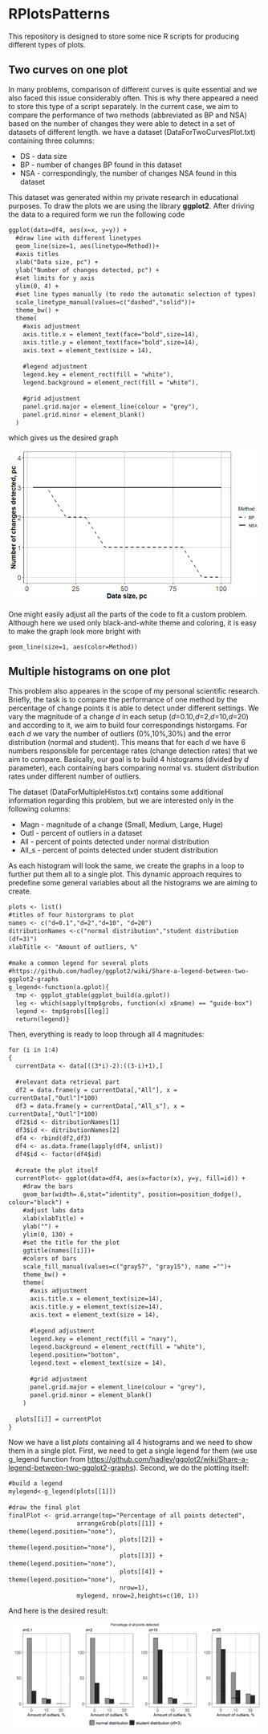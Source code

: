 # RPlotsPatterns
This repository is designed to store some nice R scripts for producing different types of plots. 

## Two curves on one plot
In many problems, comparison of different curves is quite essential and we also faced this issue considerably often. This is why there appeared a need to store this type of a script separately. In the current case, we aim to compare the performance of two methods (abbreviated as BP and NSA) based on the number of changes they were able to detect in a set of datasets of different length.
we have a dataset (DataForTwoCurvesPlot.txt) containing three columns:
* DS - data size 
* BP - number of changes BP found in this dataset
* NSA - correspondingly, the number of changes NSA found in this dataset

This dataset was generated within my private research in educational purposes. To draw the plots we are using the library <b>ggplot2</b>. After driving the data to a required form we run the following code
```
ggplot(data=df4, aes(x=x, y=y)) +
  #draw line with different linetypes
  geom_line(size=1, aes(linetype=Method))+
  #axis titles
  xlab("Data size, pc") +
  ylab("Number of changes detected, pc") +
  #set limits for y axis
  ylim(0, 4) +
  #set line types manually (to redo the automatic selection of types)
  scale_linetype_manual(values=c("dashed","solid"))+
  theme_bw() +
  theme(
    #axis adjustment
    axis.title.x = element_text(face="bold",size=14),
    axis.title.y = element_text(face="bold",size=14),
    axis.text = element_text(size = 14),
    
    #legend adjustment
    legend.key = element_rect(fill = "white"),
    legend.background = element_rect(fill = "white"),
    
    #grid adjustment
    panel.grid.major = element_line(colour = "grey"),
    panel.grid.minor = element_blank()
  ) 
  ```
  which gives us the desired graph
  <p align="center">
  <img src="images/lines.PNG" width="500"/>
</p>
One might easily adjust all the parts of the code to fit a custom problem. Although here we used only black-and-white theme and coloring, it is easy to make the graph look more bright with

```
geom_line(size=1, aes(color=Method))

```

## Multiple histograms on one plot

This problem also appeares in the scope of my personal scientific research. Briefly, the task is to compare the performance of one method by the percentage of change points it is able to detect under different settings. We vary the magnitude of a change <i>d</i> in each setup (<i>d</i>=0.10,<i>d</i>=2,<i>d</i>=10,<i>d</i>=20) and according to it, we aim to build four correspondings historgams. For each <i>d</i> we vary the number of outliers (0%,10%,30%) and the error distribution (normal and student). This means that for each <i>d</i> we have 6 numbers responsible for percentage rates (change detection rates) that we aim to compare. Basically, our goal is to build 4 histograms (divided by <i>d</i> parameter), each containing bars comparing normal vs. student distribution rates under different number of outliers. 

The dataset (DataForMultipleHistos.txt) contains some additional information regarding this problem, but we are interested only in the following columns:
* Magn - magnitude of a change (Small, Medium, Large, Huge)
* Outl - percent of outliers in a dataset
* All - percent of points detected under normal distribution
* All_s - percent of points detected under student distribution

As each histogram will look the same, we create the graphs in a loop to further put them all to a single plot. This dynamic approach requires to predefine some general variables about all the histograms we are aiming to create.
```
plots <- list()
#titles of four historgrams to plot
names <- c("d=0.1","d=2","d=10", "d=20")
ditributionNames <-c("normal distribution","student distribution (df=3)")
xlabTitle <- "Amount of outliers, %"

#make a common legend for several plots
#https://github.com/hadley/ggplot2/wiki/Share-a-legend-between-two-ggplot2-graphs
g_legend<-function(a.gplot){
  tmp <- ggplot_gtable(ggplot_build(a.gplot))
  leg <- which(sapply(tmp$grobs, function(x) x$name) == "guide-box")
  legend <- tmp$grobs[[leg]]
  return(legend)}
```
Then, everything is ready to loop through all 4 magnitudes:
```
for (i in 1:4)
{
  currentData <- data[((3*i)-2):((3-i)+1),]
  
  #relevant data retrieval part
  df2 = data.frame(y = currentData[,"All"], x = currentData[,"Outl"]*100)
  df3 = data.frame(y = currentData[,"All_s"], x = currentData[,"Outl"]*100)
  df2$id <- ditributionNames[1]
  df3$id <- ditributionNames[2]
  df4 <- rbind(df2,df3)
  df4 <- as.data.frame(lapply(df4, unlist))
  df4$id <- factor(df4$id)
  
  #create the plot itself
  currentPlot<- ggplot(data=df4, aes(x=factor(x), y=y, fill=id)) +
    #draw the bars
    geom_bar(width=.6,stat="identity", position=position_dodge(), colour="black") +
    #adjust labs data
    xlab(xlabTitle) +
    ylab("") +
    ylim(0, 130) +
    #set the title for the plot
    ggtitle(names[[i]])+
    #colors of bars
    scale_fill_manual(values=c("gray57", "gray15"), name ="")+
    theme_bw() +
    theme(
      #axis adjustment
      axis.title.x = element_text(size=14),
      axis.title.y = element_text(size=14),
      axis.text = element_text(size = 14),
      
      #legend adjustment
      legend.key = element_rect(fill = "navy"),
      legend.background = element_rect(fill = "white"),
      legend.position="bottom",
      legend.text = element_text(size = 14),
      
      #grid adjustment
      panel.grid.major = element_line(colour = "grey"),
      panel.grid.minor = element_blank()
    ) 
  
  plots[[i]] = currentPlot
}
```

Now we have a list <i>plots</i> containing all 4 histograms and we need to show them in a single plot. First, we need to get a single legend for them (we use g_legend function from https://github.com/hadley/ggplot2/wiki/Share-a-legend-between-two-ggplot2-graphs). Second, we do the plotting itself:

```
#build a legend
mylegend<-g_legend(plots[[1]])

#draw the final plot
finalPlot <- grid.arrange(top="Percentage of all points detected",
                   arrangeGrob(plots[[1]] + theme(legend.position="none"),
                               plots[[2]] + theme(legend.position="none"),
                               plots[[3]] + theme(legend.position="none"),
                               plots[[4]] + theme(legend.position="none"),
                               nrow=1),
                   mylegend, nrow=2,heights=c(10, 1))
```
And here is the desired result:

<p align="center">
  <img src="images/histos.PNG" width="500"/>
</p>
